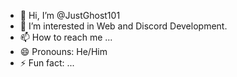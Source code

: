 - 👋 Hi, I’m @JustGhost101
- 👀 I’m interested in Web and Discord Development.
- 📫 How to reach me ...
- 😄 Pronouns: He/Him
- ⚡ Fun fact: ...

<!---
JustGhost-101/JustGhost-101 is a ✨ special ✨ repository because its `README.md` (this file) appears on your GitHub profile.
You can click the Preview link to take a look at your changes.
--->
